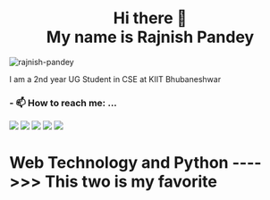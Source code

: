 <h1 align="center">Hi there 👋 <br>
  My name is Rajnish Pandey </h1>
  
<p align="left"> <img src="https://komarev.com/ghpvc/?username=rajnsih-pandey&label=Profile%20views&color=0e75b6&style=flat" alt="rajnish-pandey"/> </p>

I am a 2nd year UG Student in CSE at KIIT Bhubaneshwar

### - 📫 How to reach me: ...

   <a href="https://www.instagram.com/rajnish_038/"><img src="https://img.icons8.com/color/48/000000/instagram-new--v2.png"></a>
   <a class="footer-link" href="https://linkedin.com/in/rajnish-pandey-5491081a5/"><img src="https://img.icons8.com/color/48/fa314a/linkedin.png"/></a>
   <a class="footer-link" href="https://twitter.com/rajnish_038"><img src="https://img.icons8.com/color/48/000000/twitter--v2.png"/></a>
   <a class="footer-link" href="https://facebook.com/rk1234rk/"><img src="https://img.icons8.com/color/48/000000/facebook-circled--v5.png"/></a>
   <a class="footer-link" href="https://github.com/rajnish-pandey"><img src="https://img.icons8.com/fluent-systems-filled/48/000000/github.png"/></a>

<h1> Web Technology and Python ---->>> This two is my favorite </h1>
<!--
**rajnish-pandey/rajnish-pandey** is a ✨ _special_ ✨ repository because its `README.md` (this file) appears on your GitHub profile.


- 😄 Pronouns: ...
- ⚡ Fun fact: ...
-->
